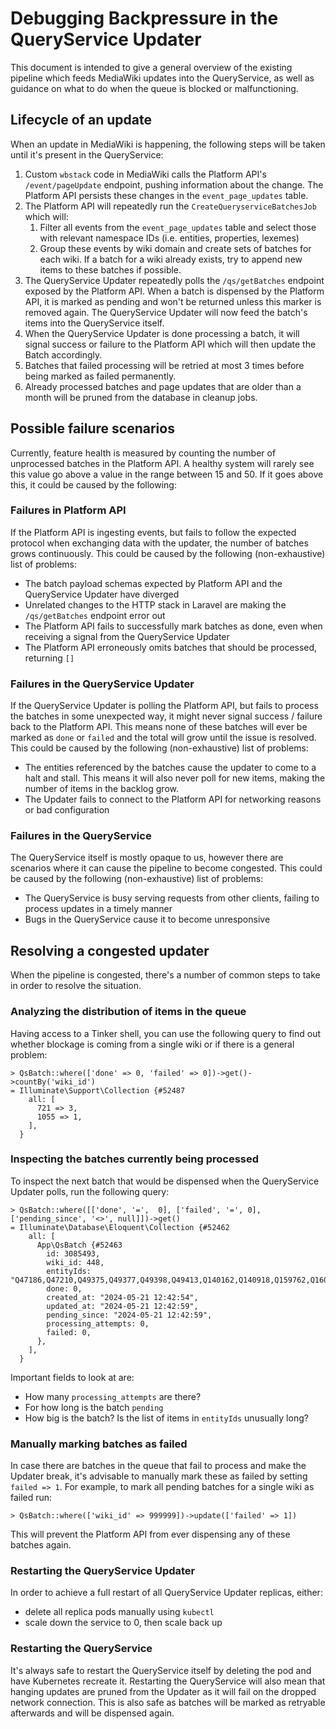 # Debugging Backpressure in the QueryService Updater

This document is intended to give a general overview of the existing pipeline which feeds MediaWiki updates into the QueryService, as well as guidance on what to do when the queue is blocked or malfunctioning.

## Lifecycle of an update

When an update in MediaWiki is happening, the following steps will be taken until it's present in the QueryService:

1. Custom `wbstack` code in MediaWiki calls the Platform API's `/event/pageUpdate` endpoint, pushing information about the change. The Platform API persists these changes in the `event_page_updates` table.
2. The Platform API will repeatedly run the `CreateQueryserviceBatchesJob` which will:
	1. Filter all events from the `event_page_updates` table and select those with relevant namespace IDs (i.e. entities, properties, lexemes)
	2. Group these events by wiki domain and create sets of batches for each wiki. If a batch for a wiki already exists, try to append new items to these batches if possible.
3. The QueryService Updater repeatedly polls the `/qs/getBatches` endpoint exposed by the Platform API. When a batch is dispensed by the Platform API, it is marked as pending and won't be returned unless this marker is removed again. The QueryService Updater will now feed the batch's items into the QueryService itself.
4. When the QueryService Updater is done processing a batch, it will signal success or failure to the Platform API which will then update the Batch accordingly.
5. Batches that failed processing will be retried at most 3 times before being marked as failed permanently.
6. Already processed batches and page updates that are older than a month will be pruned from the database in cleanup jobs.

## Possible failure scenarios

Currently, feature health is measured by counting the number of unprocessed batches in the Platform API.
A healthy system will rarely see this value go above a value in the range between 15 and 50.
If it goes above this, it could be caused by the following:

### Failures in Platform API

If the Platform API is ingesting events, but fails to follow the expected protocol when exchanging data with the updater, the number of batches grows continuously.
This could be caused by the following (non-exhaustive) list of problems:

- The batch payload schemas expected by Platform API and the QueryService Updater have diverged
- Unrelated changes to the HTTP stack in Laravel are making the `/qs/getBatches` endpoint error out
- The Platform API fails to successfully mark batches as done, even when receiving a signal from the QueryService Updater
- The Platform API erroneously omits batches that should be processed, returning `[]`

### Failures in the QueryService Updater

If the QueryService Updater is polling the Platform API, but fails to process the batches in some unexpected way, it might never signal success / failure back to the Platform API.
This means none of these batches will ever be marked as `done` or `failed` and the total will grow until the issue is resolved.
This could be caused by the following (non-exhaustive) list of problems:

- The entities referenced by the batches cause the updater to come to a halt and stall. This means it will also never poll for new items, making the number of items in the backlog grow.
- The Updater fails to connect to the Platform API for networking reasons or bad configuration

### Failures in the QueryService

The QueryService itself is mostly opaque to us, however there are scenarios where it can cause the pipeline to become congested.
This could be caused by the following (non-exhaustive) list of problems:

- The QueryService is busy serving requests from other clients, failing to process updates in a timely manner
- Bugs in the QueryService cause it to become unresponsive

## Resolving a congested updater

When the pipeline is congested, there's a number of common steps to take in order to resolve the situation.

### Analyzing the distribution of items in the queue

Having access to a Tinker shell, you can use the following query to find out whether blockage is coming from a single wiki or if there is a general problem:

```console
> QsBatch::where(['done' => 0, 'failed' => 0])->get()->countBy('wiki_id')
= Illuminate\Support\Collection {#52487
    all: [
      721 => 3,
      1055 => 1,
    ],
  }
```

### Inspecting the batches currently being processed

To inspect the next batch that would be dispensed when the QueryService Updater polls, run the following query:

```console
> QsBatch::where([['done', '=',  0], ['failed', '=', 0], ['pending_since', '<>', null]])->get()
= Illuminate\Database\Eloquent\Collection {#52462
    all: [
      App\QsBatch {#52463
        id: 3085493,
        wiki_id: 448,
        entityIds: "Q47186,Q47210,Q49375,Q49377,Q49398,Q49413,Q140162,Q140918,Q159762,Q160048",
        done: 0,
        created_at: "2024-05-21 12:42:54",
        updated_at: "2024-05-21 12:42:59",
        pending_since: "2024-05-21 12:42:59",
        processing_attempts: 0,
        failed: 0,
      },
    ],
  }
```

Important fields to look at are:

- How many `processing_attempts` are there?
- For how long is the batch `pending`
- How big is the batch? Is the list of items in `entityIds` unusually long?

### Manually marking batches as failed

In case there are batches in the queue that fail to process and make the Updater break, it's advisable to manually mark these as failed by setting `failed => 1`.
For example, to mark all pending batches for a single wiki as failed run:

```console
> QsBatch::where(['wiki_id' => 999999])->update(['failed' => 1])
```

This will prevent the Platform API from ever dispensing any of these batches again.

### Restarting the QueryService Updater

In order to achieve a full restart of all QueryService Updater replicas, either:

- delete all replica pods manually using `kubectl`
- scale down the service to 0, then scale back up

### Restarting the QueryService

It's always safe to restart the QueryService itself by deleting the pod and have Kubernetes recreate it.
Restarting the QueryService will also mean that hanging updates are pruned from the Updater as it will fail on the dropped network connection.
This is also safe as batches will be marked as retryable afterwards and will be dispensed again.
